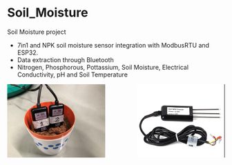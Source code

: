 # Soil_Moisture
Soil Moisture project

* 7in1 and NPK soil moisture sensor integration with ModbusRTU and ESP32.
* Data extraction through Bluetooth
* Nitrogen, Phosphorous, Pottassium, Soil Moisture, Electrical Conductivity, pH and Soil Temperature 

<!--- ![alt tex](https://github.com/makeshm98/Soil_Moisture/blob/main/images/Untitled.jpeg)

![alt tex](https://github.com/makeshm98/Soil_Moisture/blob/main/images/Screenshot%20from%202024-11-28%2017-14-30.png) -->


<div style="display: flex; justify-content: space-between;">
  <img src="https://github.com/makeshm98/Soil_Moisture/blob/main/images/Untitled.jpeg" alt="Image 1" style="width: 45%;">
  <img src="https://github.com/makeshm98/Soil_Moisture/blob/main/images/Screenshot%20from%202024-11-28%2017-14-30.png" alt="Image 2" style="width: 40%;">
</div>
